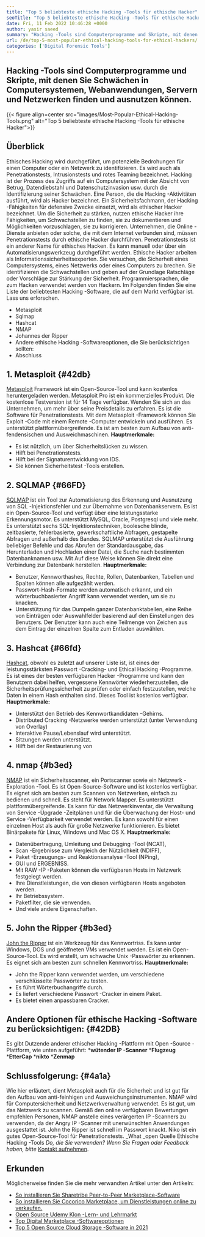 ```yaml
---
title: "Top 5 beliebteste ethische Hacking -Tools für ethische Hacker" 
seoTitle: "Top 5 beliebteste ethische Hacking -Tools für ethische Hacker" 
date: Fri, 11 Feb 2022 10:46:28 +0000
author: yasir saeed
summary: "Hacking -Tools sind Computerprogramme und Skripte, mit denen Sie Schwächen in Computersystemen, Webanwendungen, Servern und Netzwerken finden und ausnutzen können." 
url: /de/top-5-most-popular-ethical-hacking-tools-for-ethical-hackers/
categories: ['Digital Forensic Tools']
---
```


## Hacking -Tools sind Computerprogramme und Skripte, mit denen Sie Schwächen in Computersystemen, Webanwendungen, Servern und Netzwerken finden und ausnutzen können.

{{< figure align=center src="images/Most-Popular-Ethical-Hacking-Tools.png" alt="Top 5 beliebteste ethische Hacking -Tools für ethische Hacker">}}


## Überblick
Ethisches Hacking wird durchgeführt, um potenzielle Bedrohungen für einen Computer oder ein Netzwerk zu identifizieren. Es wird auch als Penetrationstests, Intrusionstests und rotes Teaming bezeichnet. Hacking ist der Prozess des Zugriffs auf ein Computersystem mit der Absicht von Betrug, Datendiebstahl und Datenschutzinvasion usw. durch die Identifizierung seiner Schwächen. Eine Person, die die Hacking -Aktivitäten ausführt, wird als Hacker bezeichnet.
Ein Sicherheitsfachmann, der Hacking -Fähigkeiten für defensive Zwecke einsetzt, wird als ethischer Hacker bezeichnet. Um die Sicherheit zu stärken, nutzen ethische Hacker ihre Fähigkeiten, um Schwachstellen zu finden, sie zu dokumentieren und Möglichkeiten vorzuschlagen, sie zu korrigieren. Unternehmen, die Online -Dienste anbieten oder solche, die mit dem Internet verbunden sind, müssen Penetrationstests durch ethische Hacker durchführen. Penetrationstests ist ein anderer Name für ethisches Hacken. Es kann manuell oder über ein Automatisierungswerkzeug durchgeführt werden.
Ethische Hacker arbeiten als Informationssicherheitsexperten. Sie versuchen, die Sicherheit eines Computersystems, eines Netzwerks oder eines Computers zu brechen. Sie identifizieren die Schwachstellen und geben auf der Grundlage Ratschläge oder Vorschläge zur Stärkung der Sicherheit. Programmiersprachen, die zum Hacken verwendet werden von Hackern.
Im Folgenden finden Sie eine Liste der beliebtesten Hacking -Software, die auf dem Markt verfügbar ist. Lass uns erforschen.
  * Metasploit
  * Sqlmap
  * Hashcat
  * NMAP
  * Johannes der Ripper
  * Andere ethische Hacking -Softwareoptionen, die Sie berücksichtigen sollten:
  * Abschluss

## 1. Metasploit   {#42db}
[Metasploit][1] Framework ist ein Open-Source-Tool und kann kostenlos heruntergeladen werden. Metasploit Pro ist ein kommerzielles Produkt. Die kostenlose Testversion ist für 14 Tage verfügbar. Wenden Sie sich an das Unternehmen, um mehr über seine Preisdetails zu erfahren.
Es ist die Software für Penetrationstests. Mit dem Metasploit -Framework können Sie Exploit -Code mit einem Remote -Computer entwickeln und ausführen. Es unterstützt plattformübergreifende. Es ist am besten zum Aufbau von anti-fendensischen und Ausweichmaschinen.
**Hauptmerkmale:**
  * Es ist nützlich, um über Sicherheitslücken zu wissen.
  * Hilft bei Penetrationstests.
  * Hilft bei der Signaturentwicklung von IDS.
  * Sie können Sicherheitstest -Tools erstellen.

## 2. SQLMAP   {#66FD}
[SQLMAP][2] ist ein Tool zur Automatisierung des Erkennung und Ausnutzung von SQL -Injektionsfehler und zur Übernahme von Datenbankservern. Es ist ein Open-Source-Tool und verfügt über eine leistungsstarke Erkennungsmotor. Es unterstützt MySQL, Oracle, Postgresql und viele mehr. Es unterstützt sechs SQL-Injektionstechniken, boolesche blinde, zeitbasierte, fehlerbasierte, gewerkschaftliche Abfragen, gestapelte Abfragen und außerhalb des Bandes.
SQLMAP unterstützt die Ausführung beliebiger Befehle und das Abrufen der Standardausgabe, das Herunterladen und Hochladen einer Datei, die Suche nach bestimmten Datenbanknamen usw. Mit Auf diese Weise können Sie direkt eine Verbindung zur Datenbank herstellen.
**Hauptmerkmale:**
  * Benutzer, Kennworthashes, Rechte, Rollen, Datenbanken, Tabellen und Spalten können alle aufgezählt werden.
  * Passwort-Hash-Formate werden automatisch erkannt, und ein wörterbuchbasierter Angriff kann verwendet werden, um sie zu knacken.
  * Unterstützung für das Dumpeln ganzer Datenbanktabellen, eine Reihe von Einträgen oder Auswahlfelder basierend auf den Einstellungen des Benutzers. Der Benutzer kann auch eine Teilmenge von Zeichen aus dem Eintrag der einzelnen Spalte zum Entladen auswählen.

## 3. Hashcat   {#66fd}
[Hashcat][3], obwohl es zuletzt auf unserer Liste ist, ist eines der leistungsstärksten Passwort -Cracking- und Ethical Hacking -Programme. Es ist eines der besten verfügbaren Hacker -Programme und kann den Benutzern dabei helfen, vergessene Kennwörter wiederherzustellen, die Sicherheitsprüfungssicherheit zu prüfen oder einfach festzustellen, welche Daten in einem Hash enthalten sind. Dieses Tool ist kostenlos verfügbar.
**Hauptmerkmale:**
  * Unterstützt den Betrieb des Kennwortkandidaten -Gehirns.
  * Distributed Cracking -Netzwerke werden unterstützt (unter Verwendung von Overlay)
  * Interaktive Pause/Lebenslauf wird unterstützt.
  * Sitzungen werden unterstützt.
  * Hilft bei der Restaurierung von

## 4. nmap   {#b3ed}
[NMAP][4] ist ein Sicherheitsscanner, ein Portscanner sowie ein Netzwerk -Exploration -Tool. Es ist Open-Source-Software und ist kostenlos verfügbar. Es eignet sich am besten zum Scannen von Netzwerken, einfach zu bedienen und schnell. Es steht für Network Mapper.
Es unterstützt plattformübergreifende. Es kann für das Netzwerkinventar, die Verwaltung von Service -Upgrade -Zeitplänen und für die Überwachung der Host- und Service -Verfügbarkeit verwendet werden. Es kann sowohl für einen einzelnen Host als auch für große Netzwerke funktionieren. Es bietet Binärpakete für Linux, Windows und Mac OS X.
**Hauptmerkmale:**
  * Datenübertragung, Umleitung und Debugging -Tool (NCAT),
  * Scan -Ergebnisse zum Vergleich der Nützlichkeit (NDIFF),
  * Paket -Erzeugungs- und Reaktionsanalyse -Tool (NPing),
  * GUI und ERGEBNISS.
  * Mit RAW -IP -Paketen können die verfügbaren Hosts im Netzwerk festgelegt werden.
  * Ihre Dienstleistungen, die von diesen verfügbaren Hosts angeboten werden.
  * Ihr Betriebssystem.
  * Paketfilter, die sie verwenden.
  * Und viele andere Eigenschaften.

## 5. John the Ripper   {#b3ed}
[John the Ripper][5] ist ein Werkzeug für das Kennwortriss. Es kann unter Windows, DOS und geöffneten VMs verwendet werden. Es ist ein Open-Source-Tool. Es wird erstellt, um schwache Unix -Passwörter zu erkennen. Es eignet sich am besten zum schnellen Kennwortriss.
**Hauptmerkmale:**
  * John the Ripper kann verwendet werden, um verschiedene verschlüsselte Passwörter zu testen.
  * Es führt Wörterbuchangriffe durch.
  * Es liefert verschiedene Passwort -Cracker in einem Paket.
  * Es bietet einen anpassbaren Cracker.

## Andere Optionen für ethische Hacking -Software zu berücksichtigen:   {#42DB}
Es gibt Dutzende anderer ethischer Hacking -Plattform mit Open -Source -Plattform, wie unten aufgeführt:
  ***wütender IP -Scanner** 
  ***Flugzeug** 
  ***EtterCap** 
  ***nikto** 
  ***Zenmap** 

## Schlussfolgerung:   {#4a1a}
Wie hier erläutert, dient Metasploit auch für die Sicherheit und ist gut für den Aufbau von anti-feinhigen und Ausweichungsinstrumenten. NMAP wird für Computersicherheit und Netzwerkverwaltung verwendet. Es ist gut, um das Netzwerk zu scannen. Gemäß den online verfügbaren Bewertungen empfehlen Personen, NMAP anstelle eines verärgerten IP -Scanners zu verwenden, da der Angry IP -Scanner mit unerwünschten Anwendungen ausgestattet ist. John the Ripper ist schnell im Passwort knackt. Niko ist ein gutes Open-Source-Tool für Penetrationstests.
_What _open Quelle Ethische Hacking -Tools _Do, die Sie verwenden? Wenn Sie Fragen oder Feedback haben, bitte_ [Kontakt aufnehmen][6].

## Erkunden
Möglicherweise finden Sie die mehr verwandten Artikel unter den Artikeln:
  * [So installieren Sie Sharetribe Peer-to-Peer Marketplace-Software][7]
  * [So installieren Sie Cocorico Marketplace, um Dienstleistungen online zu verkaufen.][8]
  * [Open Source Udemy Klon -Lern- und Lehrmarkt][9]
  * [Top Digital Marketplace -Softwareoptionen][10]
  * [Top 5 Open Source Cloud Storage -Software in 2021][11]

  
[1]: https://www.metasploit.com/
[2]: https://sqlmap.org/
[3]: https://hashcat.net/hashcat/
[4]: https://nmap.org/
[5]: https://www.openwall.com/john/
[6]: mailto:yasir.saeed@aspose.com
[7]: https://products.containerize.com/marketplace/sharetribe/
[8]: https://products.containerize.com/marketplace/cocorico/
[9]: https://products.containerize.com/marketplace/edurge/
[10]: https://products.containerize.com/marketplace/
[11]: https://blog.containerize.com/backup-and-sync-software/top-5-open-source-cloud-storage-software-in-2021/
